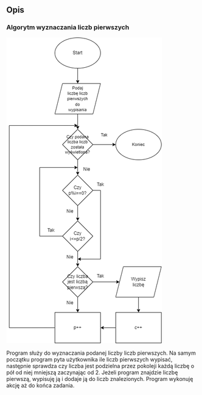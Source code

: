 ## Opis
### Algorytm wyznaczania liczb pierwszych
![Diagram](/Diagram.png)

Program służy do wyznaczania podanej liczby liczb pierwszych.
Na samym początku program pyta użytkownika ile liczb pierwszych wypisać, następnie sprawdza czy liczba jest podzielna przez pokoleji każdą liczbę o pół od niej mniejszą zaczynając od 2. Jeżeli program znajdzie liczbę pierwszą, wypisuję ją i dodaje ją do liczb znalezionych. Program wykonuję akcję aż do końca zadania.